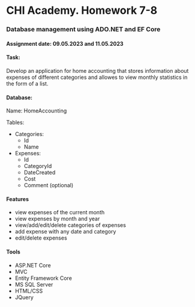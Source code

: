 # CHI Academy. Homework 7-8

### Database management using ADO.NET and EF Core

#### Assignment date: 09.05.2023 and 11.05.2023

#### Task:

Develop an application for home accounting that stores information about expenses of different categories and allowes to view monthly statistics in the form of a list.

#### Database:

Name: HomeAccounting

Tables:
- Categories: 
    - Id
    - Name
- Expenses:
    - Id
    - CategoryId
    - DateCreated
    - Cost
    - Comment (optional)

#### Features

- view expenses of the current month
- view expenses by month and year
- view/add/edit/delete categories of expenses
- add expense with any date and category 
- edit/delete expenses

#### Tools

- ASP.NET Core
- MVC
- Entity Framework Core
- MS SQL Server
- HTML/CSS
- JQuery
